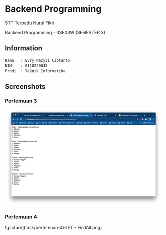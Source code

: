 # Backend Programming

STT Terpadu Nurul Fikri

Backend Programming - 3SE03W (SEMESTER 3)

## Information

```bash
Nama   : Evry Nazyli Ciptanto
NIM    : 0110220045
Prodi  : Teknik Informatika
```

## Screenshots
### Pertemuan 3
![picture](task/pertemuan-3/ss3.png)
### Pertemuan 4
![picture](task/pertemuan-4/GET - FindAll.png)
